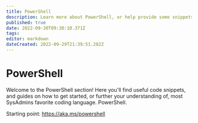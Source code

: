 ```yaml
---
title: PowerShell
description: Learn more about PowerShell, or help provide some snippets!
published: true
date: 2022-09-30T09:30:10.371Z
tags: 
editor: markdown
dateCreated: 2022-09-29T21:39:51.282Z
---
```


# PowerShell

Welcome to the PowerShell section! Here you'll find useful code snippets, and guides on how to get started, or further your understanding of, most SysAdmins favorite coding language. PowerShell. 

Starting point: https://aka.ms/powershell